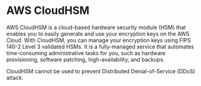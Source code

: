 # AWS CloudHSM

AWS CloudHSM is a cloud-based hardware security module (HSM) that enables you to easily generate and use your encryption keys on the AWS Cloud. With CloudHSM, you can manage your encryption keys using FIPS 140-2 Level 3 validated HSMs. It is a fully-managed service that automates time-consuming administrative tasks for you, such as hardware provisioning, software patching, high-availability, and backups.

CloudHSM cannot be used to prevent Distributed Denial-of-Service (DDoS) attack.
